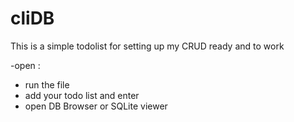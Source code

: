 # cliDB
This is a simple todolist for setting up my CRUD ready and to work 

-open :

- run the file
- add your todo list and enter 
- open DB Browser or SQLite viewer 
